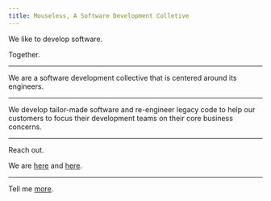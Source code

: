 ```yaml
---
title: Mouseless, A Software Development Colletive
---
```


We like to develop software.

Together.

---

We are a software development collective that is centered around its engineers.

---

We develop tailor-made software and re-engineer legacy code to help our
customers to focus their development teams on their core business concerns.

---

Reach out.

We are [here][github] and [here][mail].

---

Tell me [more](./services.md).

[github]: https://github.com/mouseless
[mail]: mailto:connect@mouseless.codes
